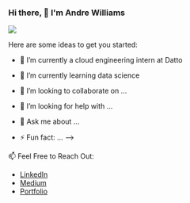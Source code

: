 ### Hi there, 👋 I'm Andre Williams 

<!--
**Andre-Williams22/Andre-Williams22** is a ✨ _special_ ✨ repository because its `README.md` (this file) appears on your GitHub profile.
--> 

<img src="https://github.com/Andre-Williams22/Clean-Blog/blob/master/flaskapp/static/images/carmel.png"> 



Here are some ideas to get you started:

- 🔭 I’m currently a cloud engineering intern at Datto
- 🌱 I’m currently learning data science 
- 👯 I’m looking to collaborate on ...
- 🤔 I’m looking for help with ...
- 💬 Ask me about ...

- ⚡ Fun fact: ...
-->


📫  Feel Free to Reach Out:
  - [LinkedIn](https://www.linkedin.com/in/andrewilliams22/)
  - [Medium](https://medium.com/@andre_williams)
  - [Portfolio](https://www.makeschool.com/portfolio/andre-williams)
